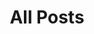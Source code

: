 ---
layout: post-index
title: All Posts
excerpt: "A List of Posts"
image:
  feature: posts.jpg
  credit: 
  creditlink:
---